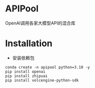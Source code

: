 # APIPool
OpenAI调用各家大模型API的混合库

# Installation

- 安装依赖包
```
conda create -n apipool python=3.10 -y
pip install openai
pip install zhipuai
pip install volcengine-python-sdk
```
